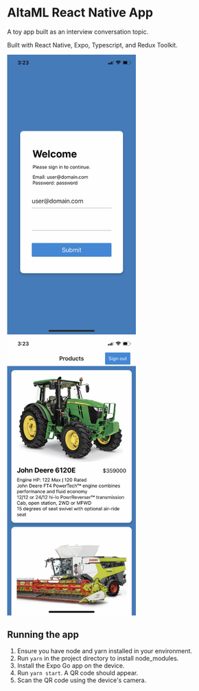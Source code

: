 # AltaML React Native App

A toy app built as an interview conversation topic.

Built with React Native, Expo, Typescript, and Redux Toolkit.

<img src="./assets/screenshots/screen1.jpg?raw=true" alt="Screenshot 1" width="300">
<img src="./assets/screenshots/screen2.jpg?raw=true" alt="Screenshot 2" width="300">

## Running the app

1. Ensure you have node and yarn installed in your environment.
2. Run `yarn` in the project directory to install node_modules.
3. Install the Expo Go app on the device.
4. Run `yarn start`. A QR code should appear.
5. Scan the QR code using the device's camera.
